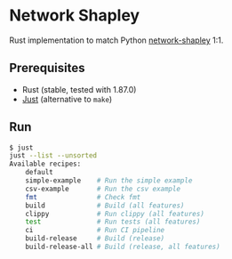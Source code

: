 # Network Shapley

Rust implementation to match Python [network-shapley](https://github.com/doublezerofoundation/network-shapley) 1:1.

## Prerequisites

- Rust (stable, tested with 1.87.0)
- [Just](https://github.com/casey/just) (alternative to `make`)

## Run

```bash
$ just
just --list --unsorted
Available recipes:
    default
    simple-example    # Run the simple example
    csv-example       # Run the csv example
    fmt               # Check fmt
    build             # Build (all features)
    clippy            # Run clippy (all features)
    test              # Run tests (all features)
    ci                # Run CI pipeline
    build-release     # Build (release)
    build-release-all # Build (release, all features)
```
